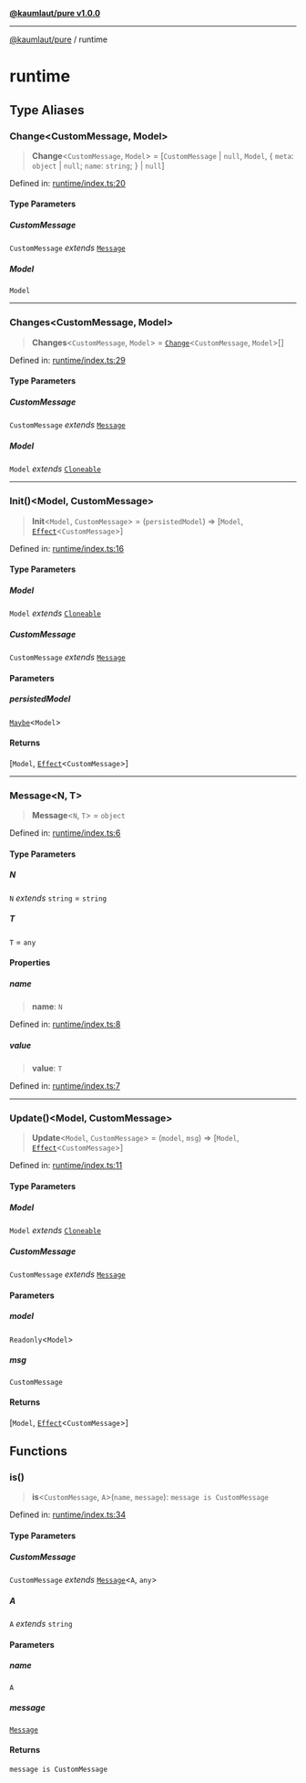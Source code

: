 [**@kaumlaut/pure v1.0.0**](README.md)

***

[@kaumlaut/pure](README.md) / runtime

# runtime

## Type Aliases

### Change\<CustomMessage, Model\>

> **Change**\<`CustomMessage`, `Model`\> = \[`CustomMessage` \| `null`, `Model`, \{ `meta`: `object` \| `null`; `name`: `string`; \} \| `null`\]

Defined in: [runtime/index.ts:20](https://github.com/maxkaemmerer/pure/blob/e24bfcf623e3d0036c8f97e38bf7ea0a05f6c156/src/runtime/index.ts#L20)

#### Type Parameters

##### CustomMessage

`CustomMessage` *extends* [`Message`](#message)

##### Model

`Model`

***

### Changes\<CustomMessage, Model\>

> **Changes**\<`CustomMessage`, `Model`\> = [`Change`](#change)\<`CustomMessage`, `Model`\>[]

Defined in: [runtime/index.ts:29](https://github.com/maxkaemmerer/pure/blob/e24bfcf623e3d0036c8f97e38bf7ea0a05f6c156/src/runtime/index.ts#L29)

#### Type Parameters

##### CustomMessage

`CustomMessage` *extends* [`Message`](#message)

##### Model

`Model` *extends* [`Cloneable`](clone.md#cloneable)

***

### Init()\<Model, CustomMessage\>

> **Init**\<`Model`, `CustomMessage`\> = (`persistedModel`) => \[`Model`, [`Effect`](runtime/effect.md#effect)\<`CustomMessage`\>\]

Defined in: [runtime/index.ts:16](https://github.com/maxkaemmerer/pure/blob/e24bfcf623e3d0036c8f97e38bf7ea0a05f6c156/src/runtime/index.ts#L16)

#### Type Parameters

##### Model

`Model` *extends* [`Cloneable`](clone.md#cloneable)

##### CustomMessage

`CustomMessage` *extends* [`Message`](#message)

#### Parameters

##### persistedModel

[`Maybe`](maybe.md#maybe)\<`Model`\>

#### Returns

\[`Model`, [`Effect`](runtime/effect.md#effect)\<`CustomMessage`\>\]

***

### Message\<N, T\>

> **Message**\<`N`, `T`\> = `object`

Defined in: [runtime/index.ts:6](https://github.com/maxkaemmerer/pure/blob/e24bfcf623e3d0036c8f97e38bf7ea0a05f6c156/src/runtime/index.ts#L6)

#### Type Parameters

##### N

`N` *extends* `string` = `string`

##### T

`T` = `any`

#### Properties

##### name

> **name**: `N`

Defined in: [runtime/index.ts:8](https://github.com/maxkaemmerer/pure/blob/e24bfcf623e3d0036c8f97e38bf7ea0a05f6c156/src/runtime/index.ts#L8)

##### value

> **value**: `T`

Defined in: [runtime/index.ts:7](https://github.com/maxkaemmerer/pure/blob/e24bfcf623e3d0036c8f97e38bf7ea0a05f6c156/src/runtime/index.ts#L7)

***

### Update()\<Model, CustomMessage\>

> **Update**\<`Model`, `CustomMessage`\> = (`model`, `msg`) => \[`Model`, [`Effect`](runtime/effect.md#effect)\<`CustomMessage`\>\]

Defined in: [runtime/index.ts:11](https://github.com/maxkaemmerer/pure/blob/e24bfcf623e3d0036c8f97e38bf7ea0a05f6c156/src/runtime/index.ts#L11)

#### Type Parameters

##### Model

`Model` *extends* [`Cloneable`](clone.md#cloneable)

##### CustomMessage

`CustomMessage` *extends* [`Message`](#message)

#### Parameters

##### model

`Readonly`\<`Model`\>

##### msg

`CustomMessage`

#### Returns

\[`Model`, [`Effect`](runtime/effect.md#effect)\<`CustomMessage`\>\]

## Functions

### is()

> **is**\<`CustomMessage`, `A`\>(`name`, `message`): `message is CustomMessage`

Defined in: [runtime/index.ts:34](https://github.com/maxkaemmerer/pure/blob/e24bfcf623e3d0036c8f97e38bf7ea0a05f6c156/src/runtime/index.ts#L34)

#### Type Parameters

##### CustomMessage

`CustomMessage` *extends* [`Message`](#message)\<`A`, `any`\>

##### A

`A` *extends* `string`

#### Parameters

##### name

`A`

##### message

[`Message`](#message)

#### Returns

`message is CustomMessage`
